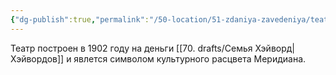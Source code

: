 ```yaml
---
{"dg-publish":true,"permalink":"/50-location/51-zdaniya-zavedeniya/teatr-zolotaya-maska/","tags":["локация/заведение"]}
---
```


Театр построен в 1902 году на деньги [[70. drafts/Семья Хэйворд\|Хэйвордов]] и явлется символом культурного расцвета Меридиана. 